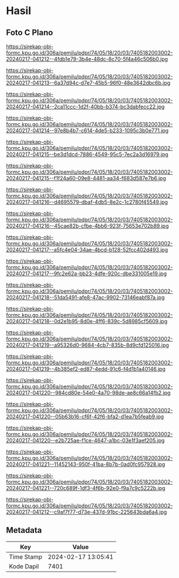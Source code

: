 # Hasil

## Foto C Plano

https://sirekap-obj-formc.kpu.go.id/306a/pemilu/pdpr/74/05/18/20/03/7405182003002-20240217-041212--4fdb1e79-3b4e-48dc-8c70-5f4a46c506b0.jpg

https://sirekap-obj-formc.kpu.go.id/306a/pemilu/pdpr/74/05/18/20/03/7405182003002-20240217-041213--6a37d94c-d7e7-45b5-96f0-48e3642dbc6b.jpg

https://sirekap-obj-formc.kpu.go.id/306a/pemilu/pdpr/74/05/18/20/03/7405182003002-20240217-041214--2ca11ccc-1d2f-40bb-b374-bc3dabfecc22.jpg

https://sirekap-obj-formc.kpu.go.id/306a/pemilu/pdpr/74/05/18/20/03/7405182003002-20240217-041214--97e8b4b7-c614-4de5-b233-1095c3b0e771.jpg

https://sirekap-obj-formc.kpu.go.id/306a/pemilu/pdpr/74/05/18/20/03/7405182003002-20240217-041215--be3d1dcd-7886-4549-95c5-7ec2a3d16979.jpg

https://sirekap-obj-formc.kpu.go.id/306a/pemilu/pdpr/74/05/18/20/03/7405182003002-20240217-041215--f1f24a60-09e8-4481-aa34-f683d587e7b6.jpg

https://sirekap-obj-formc.kpu.go.id/306a/pemilu/pdpr/74/05/18/20/03/7405182003002-20240217-041216--d4695579-dbaf-4db5-8e2c-1c2780f45549.jpg

https://sirekap-obj-formc.kpu.go.id/306a/pemilu/pdpr/74/05/18/20/03/7405182003002-20240217-041216--45cae82b-cfbe-4bb6-923f-75653e702b89.jpg

https://sirekap-obj-formc.kpu.go.id/306a/pemilu/pdpr/74/05/18/20/03/7405182003002-20240217-041217--a5fc4e04-34ae-4bcd-b128-52fcc402d493.jpg

https://sirekap-obj-formc.kpu.go.id/306a/pemilu/pdpr/74/05/18/20/03/7405182003002-20240217-041217--9fc2e62a-bb23-4dfe-920c-dbe331005e19.jpg

https://sirekap-obj-formc.kpu.go.id/306a/pemilu/pdpr/74/05/18/20/03/7405182003002-20240217-041218--51da5491-afe8-47ac-9902-73146eabf87a.jpg

https://sirekap-obj-formc.kpu.go.id/306a/pemilu/pdpr/74/05/18/20/03/7405182003002-20240217-041218--0d2e1b95-8d0e-4ff6-839c-5d8985cf5609.jpg

https://sirekap-obj-formc.kpu.go.id/306a/pemilu/pdpr/74/05/18/20/03/7405182003002-20240217-041219--a95326d0-9684-4cb7-835b-8d9cfd125016.jpg

https://sirekap-obj-formc.kpu.go.id/306a/pemilu/pdpr/74/05/18/20/03/7405182003002-20240217-041219--4b385ef2-ed87-4edd-91c6-f4d1b1a40146.jpg

https://sirekap-obj-formc.kpu.go.id/306a/pemilu/pdpr/74/05/18/20/03/7405182003002-20240217-041220--984cd80e-54e0-4a70-98de-ae8c66a14fb2.jpg

https://sirekap-obj-formc.kpu.go.id/306a/pemilu/pdpr/74/05/18/20/03/7405182003002-20240217-041220--05b63b16-cf6f-42f6-bfa2-d1ea7b5feab9.jpg

https://sirekap-obj-formc.kpu.go.id/306a/pemilu/pdpr/74/05/18/20/03/7405182003002-20240217-041220--e2b725ae-f1ce-4647-a1bc-03e1f3aef205.jpg

https://sirekap-obj-formc.kpu.go.id/306a/pemilu/pdpr/74/05/18/20/03/7405182003002-20240217-041221--11452143-950f-41ba-8b7b-0ad0fc957928.jpg

https://sirekap-obj-formc.kpu.go.id/306a/pemilu/pdpr/74/05/18/20/03/7405182003002-20240217-041221--720c689f-1df3-4f6b-92e0-f9a7c9c5222b.jpg

https://sirekap-obj-formc.kpu.go.id/306a/pemilu/pdpr/74/05/18/20/03/7405182003002-20240217-041212--c9af7f77-d73e-437d-91bc-225643bda6a4.jpg


## Metadata

| Key        | Value               |
| ---------- | ------------------- |
| Time Stamp | 2024-02-17 13:05:41 |
| Kode Dapil | 7401                |




